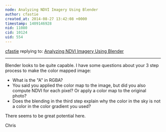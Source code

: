```yaml
---
node: Analyzing NDVI Imagery Using Blender
author: cfastie
created_at: 2014-08-27 13:42:08 +0000
timestamp: 1409146928
nid: 11080
cid: 10124
uid: 554
---
```




[cfastie](../profile/cfastie) replying to: [Analyzing NDVI Imagery Using Blender](../notes/unsignedint/08-27-2014/analyzing-ndvi-imaginary-using-blender)

----
Blender looks to be quite capable. I have some questions about your 3 step process to make the color mapped image:

- What is the "A" in RGBA?
- You said you applied the color map to the image, but did you also compute NDVI for each pixel? Or apply a color map to the original photo?
- Does the blending in the third step explain why the color in the sky is not a color in the color gradient you used?

There seems to be great potential here.

Chris
